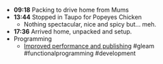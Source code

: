 - **09:18** Packing to drive home from Mums
- **13:44** Stopped in Taupo for Popeyes Chicken
	- Nothing spectacular, nice and spicy but... meh.
- **17:36** Arrived home, unpacked and setup.
- Programming
	- [Improved performance and publishing](https://gleam.run/news/improved-performance-and-publishing) #gleam #functionalprogramming #development